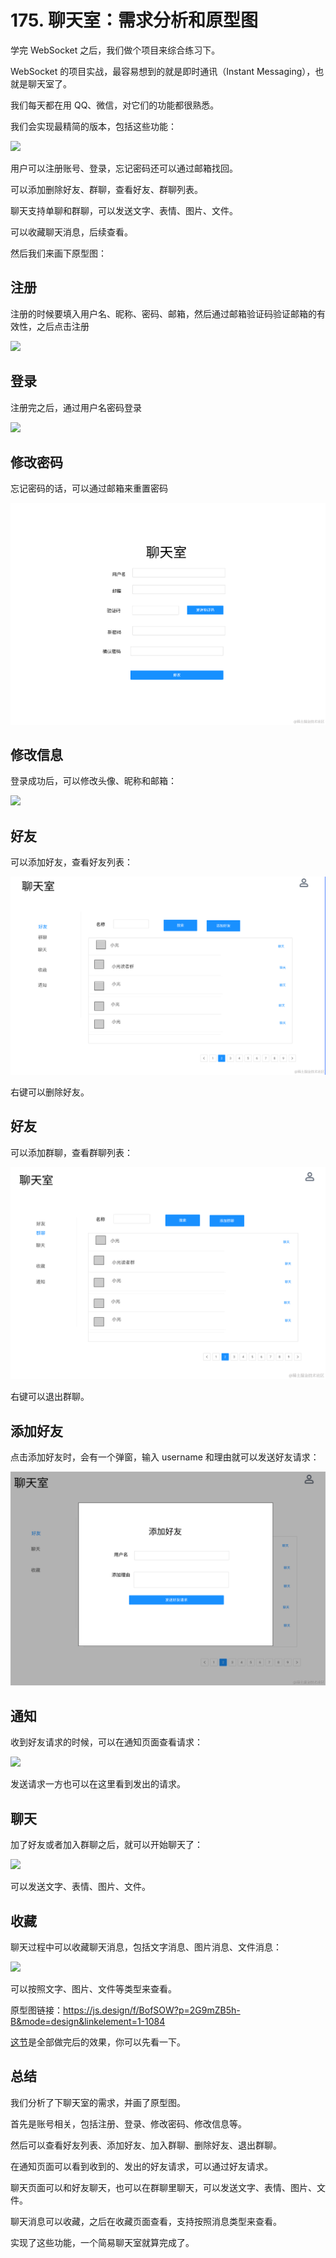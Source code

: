 # 175. 聊天室：需求分析和原型图

学完 WebSocket 之后，我们做个项目来综合练习下。

WebSocket 的项目实战，最容易想到的就是即时通讯（Instant Messaging），也就是聊天室了。

我们每天都在用 QQ、微信，对它们的功能都很熟悉。

我们会实现最精简的版本，包括这些功能： 

![](<https://p1-juejin.byteimg.com/tos-cn-i-k3u1fbpfcp/f78413f01d2c43cf82ca2db9daf8ebd9~tplv-k3u1fbpfcp-jj-mark:0:0:0:0:q75.image#?w=944&h=1100&s=126010&e=png&b=ffffff>) 

用户可以注册账号、登录，忘记密码还可以通过邮箱找回。 

可以添加删除好友、群聊，查看好友、群聊列表。 

聊天支持单聊和群聊，可以发送文字、表情、图片、文件。

可以收藏聊天消息，后续查看。 

然后我们来画下原型图：

## 注册 

注册的时候要填入用户名、昵称、密码、邮箱，然后通过邮箱验证码验证邮箱的有效性，之后点击注册 

![](<https://p9-juejin.byteimg.com/tos-cn-i-k3u1fbpfcp/92544eb78f6d416faeca213b2a74b637~tplv-k3u1fbpfcp-jj-mark:0:0:0:0:q75.image#?w=1656&h=1184&s=70208&e=png&b=ffffff>) 

## 登录

注册完之后，通过用户名密码登录

![](<https://p1-juejin.byteimg.com/tos-cn-i-k3u1fbpfcp/9bad2a2f6ff742cb9f96eabd32062fe4~tplv-k3u1fbpfcp-jj-mark:0:0:0:0:q75.image#?w=1592&h=1002&s=52642&e=png&b=ffffff>) 

## 修改密码

忘记密码的话，可以通过邮箱来重置密码

![](./images/13a9c7f1fe2a3bdf8ea91165696961c7.png )

## 修改信息

登录成功后，可以修改头像、昵称和邮箱：

![](<https://p9-juejin.byteimg.com/tos-cn-i-k3u1fbpfcp/26ce08e936b34f138187ce4a2c520ced~tplv-k3u1fbpfcp-jj-mark:0:0:0:0:q75.image#?w=1208&h=844&s=41235&e=png&b=ffffff>)

## 好友

可以添加好友，查看好友列表：

![](./images/63d64a6ecf85813aca35b941e63b6b6f.png )

右键可以删除好友。

## 好友

可以添加群聊，查看群聊列表：

![](./images/33d85d73bf58f22dc26fd3d88027bb6b.png )

右键可以退出群聊。

## 添加好友

点击添加好友时，会有一个弹窗，输入 username 和理由就可以发送好友请求：

![](./images/13117466ec1d7396cea1e7bd95a8c94e.png )

## 通知

收到好友请求的时候，可以在通知页面查看请求：

![](<https://p9-juejin.byteimg.com/tos-cn-i-k3u1fbpfcp/c1e1fbc0f1554006b8b7b30368ec59f1~tplv-k3u1fbpfcp-jj-mark:0:0:0:0:q75.image#?w=1358&h=922&s=82277&e=png&b=ffffff>)

发送请求一方也可以在这里看到发出的请求。

## 聊天

加了好友或者加入群聊之后，就可以开始聊天了：

![](<https://p3-juejin.byteimg.com/tos-cn-i-k3u1fbpfcp/5c28534fcdb24af183076bc3d0be4e2d~tplv-k3u1fbpfcp-jj-mark:0:0:0:0:q75.image#?w=1406&h=986&s=65437&e=png&b=fefefe>)

可以发送文字、表情、图片、文件。

## 收藏

聊天过程中可以收藏聊天消息，包括文字消息、图片消息、文件消息：

![](<https://p1-juejin.byteimg.com/tos-cn-i-k3u1fbpfcp/574dcb4751974f3f8f38a9c90236f1e7~tplv-k3u1fbpfcp-jj-mark:0:0:0:0:q75.image#?w=1440&h=972&s=62875&e=png&b=ffffff>)

可以按照文字、图片、文件等类型来查看。

原型图链接：https://js.design/f/BofSOW?p=2G9mZB5h-B&mode=design&linkelement=1-1084

[这节](https://juejin.cn/book/7226988578700525605/section/7399296350627561506)是全部做完后的效果，你可以先看一下。

## 总结

我们分析了下聊天室的需求，并画了原型图。

首先是账号相关，包括注册、登录、修改密码、修改信息等。

然后可以查看好友列表、添加好友、加入群聊、删除好友、退出群聊。

在通知页面可以看到收到的、发出的好友请求，可以通过好友请求。

聊天页面可以和好友聊天，也可以在群聊里聊天，可以发送文字、表情、图片、文件。

聊天消息可以收藏，之后在收藏页面查看，支持按照消息类型来查看。

实现了这些功能，一个简易聊天室就算完成了。